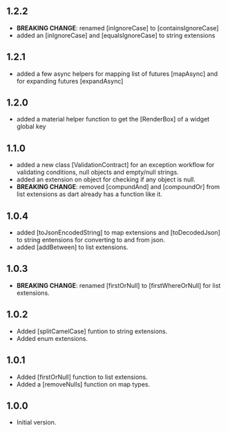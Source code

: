 ## 1.2.2

- **BREAKING CHANGE**: renamed [inIgnoreCase] to [containsIgnoreCase]
- added an [inIgnoreCase] and [equalsIgnoreCase] to string extensions

## 1.2.1

- added a few async helpers for mapping list of futures [mapAsync] and for expanding futures [expandAsync]

## 1.2.0

- added a material helper function to get the [RenderBox] of a widget global key

## 1.1.0

- added a new class [ValidationContract] for an exception workflow for validating conditions, null objects and empty/null strings.
- added an extension on object for checking if any object is null.
- **BREAKING CHANGE**: removed [compundAnd] and [compoundOr] from list extensions as dart already has a function like it.

## 1.0.4

- added [toJsonEncodedString] to map extensions and [toDecodedJson] to string entensions for converting to and from json.
- added [addBetween] to list extensions.

## 1.0.3

- **BREAKING CHANGE**: renamed [firstOrNull] to [firstWhereOrNull] for list extensions.

## 1.0.2

- Added [splitCamelCase] funtion to string extensions.
- Added enum extensions.

## 1.0.1

- Added [firstOrNull] function to list extensions.
- Added a [removeNulls] function on map types.

## 1.0.0

- Initial version.
